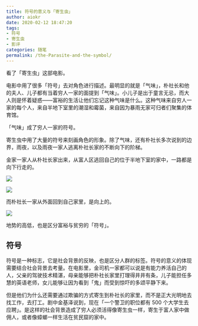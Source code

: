 ```yaml
---
title: 符号的意义与「寄生虫」
author: aiokr
date: 2020-02-12 18:47:20
tags: 
- 符号
- 寄生虫
- 影评
categories: 随笔
permalink: /the-Parasite-and-the-symbol/
---
```


看了「寄生虫」这部电影。

电影中用了很多「符号」去对角色进行描述。最明显的就是「气味」，朴社长和他的夫人、儿子都有当着穷人一家的面提到「气味」。小儿子是出于童言无忌，而大人则是怀着疑惑——富裕的生活让他们忘记这种气味是什么。这种气味来自穷人一家的每个人，来自半地下室里的潮湿和霉菌，来自因为暴雨无家可归者们聚集的体育馆。

「气味」成了穷人一家的符号。

寄生虫中用了大量的符号来刻画角色的形象。除了气味，还有朴社长多次说到的边界，雨夜，以及雨夜一家人逃离朴社长家的不断向下的阶梯。

金家一家人从朴社长家出来，从富人区逃回自己的位于半地下室的家中，一路都是向下行走的。

![](https://imgur.lzmun.com/picgo/20200212223944.jpg_itp/fw/1280)

![](https://imgur.lzmun.com/picgo/20200212223943.jpg_itp/fw/1280)

而朴社长一家从外面回到自己家里，是向上的。

![](https://imgur.lzmun.com/picgo/20200212224757.jpg_itp/fw/1280)

地势的高低，也是区分富裕与贫穷的「符号」。

## 符号

符号是一种标志，它是社会背景的反映，也是区分人群的标签。符号的意义的体现需要结合社会背景去考量。在电影里，金司机一家都可以说是有能力养活自己的人，父亲的驾驶技术精湛，母亲能够把朴社长家里打理得井井有条，儿子能担任多慧的英语老师，女儿能够让因为看到「鬼」而受到惊吓的多颂平静下来。

但是他们为什么还需要通过欺骗的方式寄生到朴社长的家里，而不是正大光明地去找工作，去打工。剧中金基泽说到，现在「一个警卫的职位都有 500 个大学生去应聘」。是这样的社会背景造成了穷人必须活得像寄生虫一样，寄生于富人家中做佣人，或者像蟑螂一样生活在贫民窟的家中。

